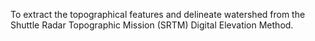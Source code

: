 To extract the topographical features and delineate watershed from the Shuttle Radar Topographic Mission (SRTM) Digital Elevation Method.
